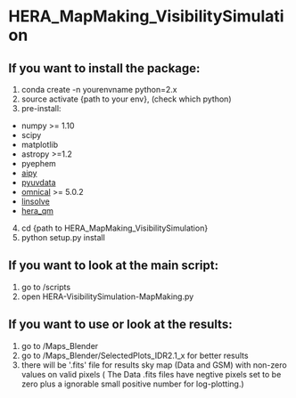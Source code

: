 # HERA_MapMaking_VisibilitySimulation

## If you want to install the package:
1. conda create -n yourenvname python=2.x
2. source activate {path to your env}, (check which python) 
3. pre-install: 
* numpy >= 1.10
* scipy    
* matplotlib
* astropy >=1.2
* pyephem
* [aipy](https://github.com/HERA-Team/aipy/)
* [pyuvdata](https://github.com/HERA-Team/pyuvdata/)
* [omnical](https://github.com/HERA-Team/omnical/) >= 5.0.2
* [linsolve](https://github.com/HERA-Team/linsolve)
* [hera_qm](https://github.com/HERA-Team/hera_qm)
4. cd {path to HERA_MapMaking_VisibilitySimulation} 
5. python setup.py install
  
## If you want to look at the main script:
1. go to /scripts
2. open HERA-VisibilitySimulation-MapMaking.py
  
## If you want to use or look at the results:
1. go to /Maps_Blender
2. go to /Maps_Blender/SelectedPlots_IDR2.1_x for better results
3. there will be '.fits' file for results sky map (Data and GSM) with non-zero values on valid pixels ( The Data .fits files have negtive pixels set to be zero plus a ignorable small positive number for log-plotting.)
